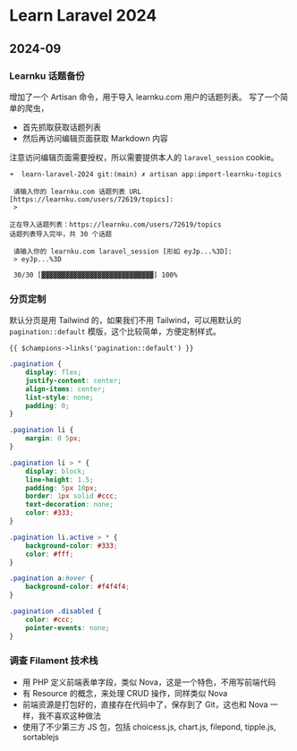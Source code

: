 # Learn Laravel 2024

## 2024-09

### Learnku 话题备份

增加了一个 Artisan 命令，用于导入 learnku.com 用户的话题列表。 写了一个简单的爬虫，

- 首先抓取获取话题列表
- 然后再访问编辑页面获取 Markdown 内容

注意访问编辑页面需要授权，所以需要提供本人的 `laravel_session` cookie。

```
➜  learn-laravel-2024 git:(main) ✗ artisan app:import-learnku-topics

 请输入你的 learnku.com 话题列表 URL [https://learnku.com/users/72619/topics]:
 >

正在导入话题列表：https://learnku.com/users/72619/topics
话题列表导入完毕，共 30 个话题

 请输入你的 learnku.com laravel_session [形如 eyJp...%3D]:
 > eyJp...%3D

 30/30 [▓▓▓▓▓▓▓▓▓▓▓▓▓▓▓▓▓▓▓▓▓▓▓▓▓▓▓▓] 100%
```


### 分页定制
默认分页是用 Tailwind 的，如果我们不用 Tailwind，可以用默认的 `pagination::default` 模版，这个比较简单，方便定制样式。

```
{{ $champions->links('pagination::default') }}
```

```css
.pagination {
    display: flex;
    justify-content: center;
    align-items: center;
    list-style: none;
    padding: 0;
}

.pagination li {
    margin: 0 5px;
}

.pagination li > * {
    display: block;
    line-height: 1.5;
    padding: 5px 10px;
    border: 1px solid #ccc;
    text-decoration: none;
    color: #333;
}

.pagination li.active > * {
    background-color: #333;
    color: #fff;
}

.pagination a:hover {
    background-color: #f4f4f4;
}

.pagination .disabled {
    color: #ccc;
    pointer-events: none;
}
```


### 调查 Filament 技术栈

- 用 PHP 定义前端表单字段，类似 Nova，这是一个特色，不用写前端代码
- 有 Resource 的概念，来处理 CRUD 操作，同样类似 Nova
- 前端资源是打包好的，直接存在代码中了，保存到了 Git，这也和 Nova 一样，我不喜欢这种做法
- 使用了不少第三方 JS 包，包括 choicess.js, chart.js, filepond, tipple.js, sortablejs
